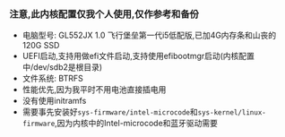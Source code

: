 ### 注意,此内核配置仅我个人使用,仅作参考和备份

* 电脑型号: GL552JX 1.0 飞行堡垒第一代i5低配版,已加4G内存条和山丧的120G SSD
* UEFI启动,支持用做efi文件启动,支持使用efibootmgr启动(内核配置中/dev/sdb2是根目录)
* 文件系统: BTRFS
* 性能优先,因为我平时不用电池直接插电用
* 没有使用initramfs
* 需要事先安装好`sys-firmware/intel-microcode`和`sys-kernel/linux-firmware`,因为内核中的Intel-microcode和蓝牙驱动需要
